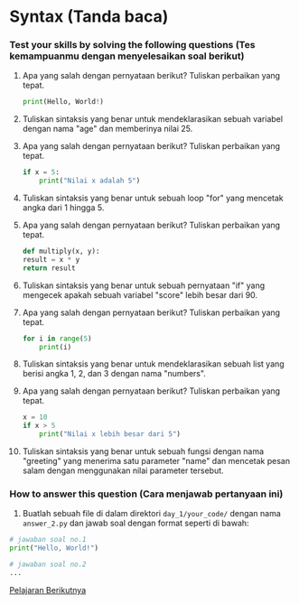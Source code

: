 # Syntax (Tanda baca)

### Test your skills by solving the following questions (Tes kemampuanmu dengan menyelesaikan soal berikut)

1. Apa yang salah dengan pernyataan berikut? Tuliskan perbaikan yang tepat.

   ```python
   print(Hello, World!)
   ```

2. Tuliskan sintaksis yang benar untuk mendeklarasikan sebuah variabel dengan nama "age" dan memberinya nilai 25.

3. Apa yang salah dengan pernyataan berikut? Tuliskan perbaikan yang tepat.

   ```python
   if x = 5:
       print("Nilai x adalah 5")
   ```

4. Tuliskan sintaksis yang benar untuk sebuah loop "for" yang mencetak angka dari 1 hingga 5.

5. Apa yang salah dengan pernyataan berikut? Tuliskan perbaikan yang tepat.

   ```python
   def multiply(x, y):
   result = x * y
   return result
   ```

6. Tuliskan sintaksis yang benar untuk sebuah pernyataan "if" yang mengecek apakah sebuah variabel "score" lebih besar dari 90.

7. Apa yang salah dengan pernyataan berikut? Tuliskan perbaikan yang tepat.

   ```python
   for i in range(5)
       print(i)
   ```

8. Tuliskan sintaksis yang benar untuk mendeklarasikan sebuah list yang berisi angka 1, 2, dan 3 dengan nama "numbers".

9. Apa yang salah dengan pernyataan berikut? Tuliskan perbaikan yang tepat.

   ```python
   x = 10
   if x > 5
       print("Nilai x lebih besar dari 5")
   ```

10. Tuliskan sintaksis yang benar untuk sebuah fungsi dengan nama "greeting" yang menerima satu parameter "name" dan mencetak pesan salam dengan menggunakan nilai parameter tersebut.

### How to answer this question (Cara menjawab pertanyaan ini)

1. Buatlah sebuah file di dalam direktori `day_1/your_code/` dengan nama `answer_2.py` dan jawab soal dengan format seperti di bawah:

```python
# jawaban soal no.1
print("Hello, World!")

# jawaban soal no.2
...
```

[Pelajaran Berikutnya](./3_comments_and_variable.md)
